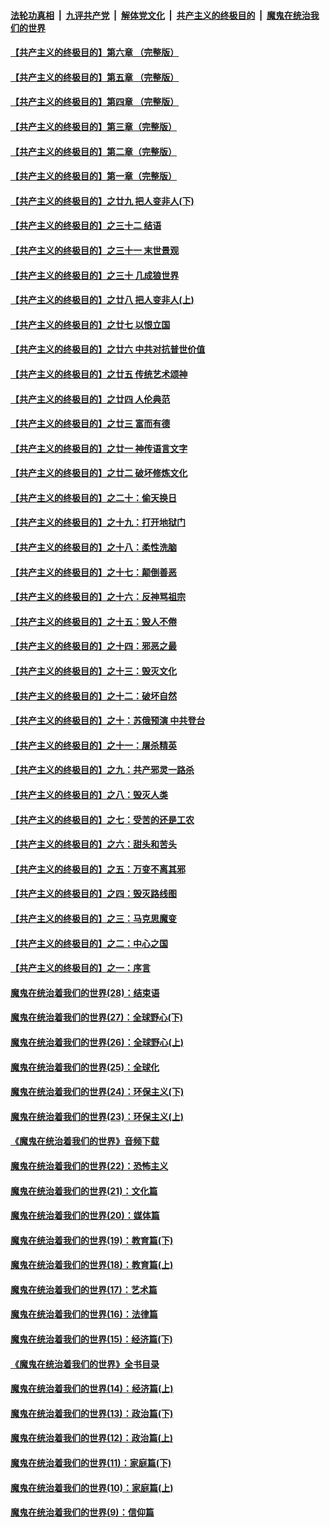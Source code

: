 ####  [法轮功真相](../../../../basic/blob/master/README.md?t=06021231) &nbsp;|&nbsp; [九评共产党](../../../../9ping.md/blob/master/README.md?t=06021231) &nbsp;|&nbsp; [解体党文化](../../../../jtdwh.md/blob/master/README.md?t=06021231)  &nbsp;|&nbsp; [共产主义的终极目的](../../../../gczydzjmd.md/blob/master/README.md?t=06021231) &nbsp;|&nbsp; [魔鬼在统治我们的世界](../../../../mgztzwmdsj.md/blob/master/README.md?t=06021231) 

#### [【共产主义的终极目的】第六章 （完整版）](../pages/nsc422/n11428913.md?t=06021231) 

#### [【共产主义的终极目的】第五章 （完整版）](../pages/nsc422/n11428912.md?t=06021231) 

#### [【共产主义的终极目的】第四章 （完整版）](../pages/nsc422/n11428907.md?t=06021231) 

#### [【共产主义的终极目的】第三章（完整版）](../pages/nsc422/n11428848.md?t=06021231) 

#### [【共产主义的终极目的】第二章（完整版）](../pages/nsc422/n11428831.md?t=06021231) 

#### [【共产主义的终极目的】第一章（完整版）](../pages/nsc422/n11417651.md?t=06021231) 

#### [【共产主义的终极目的】之廿九 把人变非人(下)](../pages/nsc422/n11344140.md?t=06021231) 

#### [【共产主义的终极目的】之三十二 结语](../pages/nsc422/n11360535.md?t=06021231) 

#### [【共产主义的终极目的】之三十一 末世景观](../pages/nsc422/n11351129.md?t=06021231) 

#### [【共产主义的终极目的】之三十 几成狼世界](../pages/nsc422/n11348280.md?t=06021231) 

#### [【共产主义的终极目的】之廿八 把人变非人(上)](../pages/nsc422/n11340492.md?t=06021231) 

#### [【共产主义的终极目的】之廿七 以恨立国](../pages/nsc422/n11336944.md?t=06021231) 

#### [【共产主义的终极目的】之廿六 中共对抗普世价值](../pages/nsc422/n11324785.md?t=06021231) 

#### [【共产主义的终极目的】之廿五 传统艺术颂神](../pages/nsc422/n11296396.md?t=06021231) 

#### [【共产主义的终极目的】之廿四 人伦典范](../pages/nsc422/n11296397.md?t=06021231) 

#### [【共产主义的终极目的】之廿三 富而有德](../pages/nsc422/n11283598.md?t=06021231) 

#### [【共产主义的终极目的】之廿一 神传语言文字](../pages/nsc422/n11263265.md?t=06021231) 

#### [【共产主义的终极目的】之廿二 破坏修炼文化](../pages/nsc422/n11245728.md?t=06021231) 

#### [【共产主义的终极目的】之二十：偷天换日](../pages/nsc422/n11238846.md?t=06021231) 

#### [【共产主义的终极目的】之十九：打开地狱门](../pages/nsc422/n11206376.md?t=06021231) 

#### [【共产主义的终极目的】之十八：柔性洗脑](../pages/nsc422/n11199994.md?t=06021231) 

#### [【共产主义的终极目的】之十七：颠倒善恶](../pages/nsc422/n11179782.md?t=06021231) 

#### [【共产主义的终极目的】之十六：反神骂祖宗](../pages/nsc422/n11166798.md?t=06021231) 

#### [【共产主义的终极目的】之十五：毁人不倦](../pages/nsc422/n11166792.md?t=06021231) 

#### [【共产主义的终极目的】之十四：邪恶之最](../pages/nsc422/n11150249.md?t=06021231) 

#### [【共产主义的终极目的】之十三：毁灭文化](../pages/nsc422/n11135227.md?t=06021231) 

#### [【共产主义的终极目的】之十二：破坏自然](../pages/nsc422/n11135214.md?t=06021231) 

#### [【共产主义的终极目的】之十：苏俄预演 中共登台](../pages/nsc422/n11118424.md?t=06021231) 

#### [【共产主义的终极目的】之十一：屠杀精英](../pages/nsc422/n11118442.md?t=06021231) 

#### [【共产主义的终极目的】之九：共产邪灵一路杀](../pages/nsc422/n11114139.md?t=06021231) 

#### [【共产主义的终极目的】之八：毁灭人类](../pages/nsc422/n11108503.md?t=06021231) 

#### [【共产主义的终极目的】之七：受苦的还是工农](../pages/nsc422/n11101809.md?t=06021231) 

#### [【共产主义的终极目的】之六：甜头和苦头](../pages/nsc422/n11096971.md?t=06021231) 

#### [【共产主义的终极目的】之五：万变不离其邪](../pages/nsc422/n11091285.md?t=06021231) 

#### [【共产主义的终极目的】之四：毁灭路线图](../pages/nsc422/n11086284.md?t=06021231) 

#### [【共产主义的终极目的】之三：马克思魔变](../pages/nsc422/n11061941.md?t=06021231) 

#### [【共产主义的终极目的】之二：中心之国](../pages/nsc422/n11047728.md?t=06021231) 

#### [【共产主义的终极目的】之一：序言](../pages/nsc422/n11086077.md?t=06021231) 

#### [魔鬼在统治着我们的世界(28)：结束语](../pages/nsc422/n10936246.md?t=06021231) 

#### [魔鬼在统治着我们的世界(27)：全球野心(下)](../pages/nsc422/n10928319.md?t=06021231) 

#### [魔鬼在统治着我们的世界(26)：全球野心(上)](../pages/nsc422/n10900318.md?t=06021231) 

#### [魔鬼在统治着我们的世界(25)：全球化](../pages/nsc422/n10788205.md?t=06021231) 

#### [魔鬼在统治着我们的世界(24)：环保主义(下)](../pages/nsc422/n10695307.md?t=06021231) 

#### [魔鬼在统治着我们的世界(23)：环保主义(上)](../pages/nsc422/n10688613.md?t=06021231) 

#### [《魔鬼在统治着我们的世界》音频下载](../pages/nsc422/n10635553.md?t=06021231) 

#### [魔鬼在统治着我们的世界(22)：恐怖主义](../pages/nsc422/n10614727.md?t=06021231) 

#### [魔鬼在统治着我们的世界(21)：文化篇](../pages/nsc422/n10597706.md?t=06021231) 

#### [魔鬼在统治着我们的世界(20)：媒体篇](../pages/nsc422/n10586579.md?t=06021231) 

#### [魔鬼在统治着我们的世界(19)：教育篇(下)](../pages/nsc422/n10564808.md?t=06021231) 

#### [魔鬼在统治着我们的世界(18)：教育篇(上)](../pages/nsc422/n10526970.md?t=06021231) 

#### [魔鬼在统治着我们的世界(17)：艺术篇](../pages/nsc422/n10499093.md?t=06021231) 

#### [魔鬼在统治着我们的世界(16)：法律篇](../pages/nsc422/n10485969.md?t=06021231) 

#### [魔鬼在统治着我们的世界(15)：经济篇(下)](../pages/nsc422/n10469975.md?t=06021231) 

#### [《魔鬼在统治着我们的世界》全书目录](../pages/nsc422/n10464261.md?t=06021231) 

#### [魔鬼在统治着我们的世界(14)：经济篇(上)](../pages/nsc422/n10457370.md?t=06021231) 

#### [魔鬼在统治着我们的世界(13)：政治篇(下)](../pages/nsc422/n10448270.md?t=06021231) 

#### [魔鬼在统治着我们的世界(12)：政治篇(上)](../pages/nsc422/n10444576.md?t=06021231) 

#### [魔鬼在统治着我们的世界(11)：家庭篇(下)](../pages/nsc422/n10440961.md?t=06021231) 

#### [魔鬼在统治着我们的世界(10)：家庭篇(上)](../pages/nsc422/n10435448.md?t=06021231) 

#### [魔鬼在统治着我们的世界(9)：信仰篇](../pages/nsc422/n10432159.md?t=06021231) 

